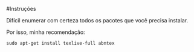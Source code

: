 #Instruções

Difícil enumerar com certeza todos os pacotes que você precisa instalar.

Por isso, minha recomendação:

    sudo apt-get install texlive-full abntex
